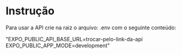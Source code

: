 # Instrução

Para usar a API crie na raiz o arquivo: .env
com o seguinte conteúdo:

"EXPO_PUBLIC_API_BASE_URL=trocar-pelo-link-da-api
EXPO_PUBLIC_APP_MODE=development"

